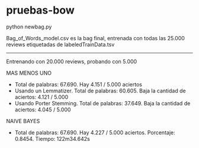 # pruebas-bow

python newbag.py

Bag_of_Words_model.csv es la bag final, entrenada con todas las 25.000 reviews etiquetadas de labeledTrainData.tsv

- - - - 
Entrenando con 20.000 reviews, probando con 5.000

MAS MENOS UNO
- Total de palabras: 67.690. Hay 4.151 / 5.000 aciertos
- Usando un Lemmatizer. Total de palabras: 60.605. Baja la cantidad de aciertos: 4.121 / 5.000
- Usando Porter Stemming. Total de palabras: 37.649. Baja la cantidad de aciertos: 4.045 / 5.000

NAIVE BAYES 
- Total de palabras: 67.690. Hay 4.227 / 5.000 aciertos. Porcentaje: 0.8454. Tiempo: 122m34.642s


